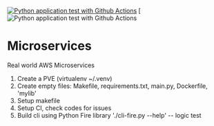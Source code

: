 [![Python application test with Github Actions](https://github.com/PendingUsername/Microservices/actions/workflows/devops.yml/badge.svg)](https://github.com/PendingUsername/Microservices/actions/workflows/devops.yml)
[![Python application test with Github Actions](https://codebuild.us-east-1.amazonaws.com/badges?uuid=eyJlbmNyeXB0ZWREYXRhIjoiU3ByeEZPOHh3R2VJTGtJamJsaTE2bHIvSFh2dnVUcDcrd284ZTVDSkVsai90UlV2OEZ1Ti9rcVJEY2F1VkRuTDBsUjFJQ1hZaEU1ZUIyMzRseXJIQ05BPSIsIml2UGFyYW1ldGVyU3BlYyI6ImZPYUxNSGlFRWpicGZZaUwiLCJtYXRlcmlhbFNldFNlcmlhbCI6MX0%3D&branch=main)
# Microservices
Real world AWS Microservices
1. Create a PVE (virtualenv ~/.venv)
2. Create empty files: Makefile, requirements.txt, main.py, Dockerfile, 'mylib' 
3. Setup makefile
4. Setup CI, check codes for issues
5. Build cli using Python Fire library './cli-fire.py --help' -- logic test
